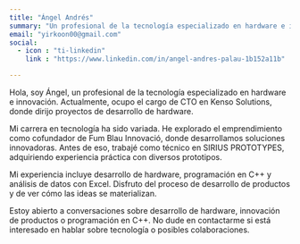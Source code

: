 ```yaml
---
title: "Ángel Andrés"
summary: "Un profesional de la tecnología especializado en hardware e innovación."
email: "yirkoon00@gmail.com"
social:
  - icon : "ti-linkedin"
    link : "https://www.linkedin.com/in/angel-andres-palau-1b152a11b"

---
```



Hola, soy Ángel, un profesional de la tecnología especializado en hardware e innovación. Actualmente, ocupo el cargo de CTO en Kenso Solutions, donde dirijo proyectos de desarrollo de hardware.

Mi carrera en tecnología ha sido variada. He explorado el emprendimiento como cofundador de Fum Blau Innovació, donde desarrollamos soluciones innovadoras. Antes de eso, trabajé como técnico en SIRIUS PROTOTYPES, adquiriendo experiencia práctica con diversos prototipos.

Mi experiencia incluye desarrollo de hardware, programación en C++ y análisis de datos con Excel. Disfruto del proceso de desarrollo de productos y de ver cómo las ideas se materializan.

Estoy abierto a conversaciones sobre desarrollo de hardware, innovación de productos o programación en C++. No dude en contactarme si está interesado en hablar sobre tecnología o posibles colaboraciones.
